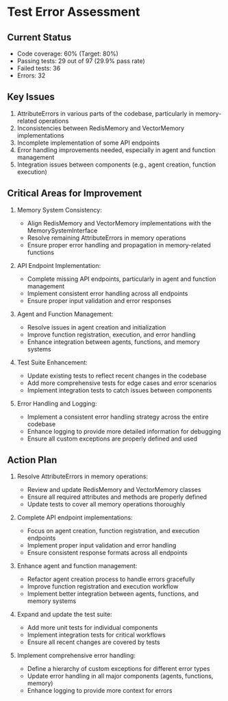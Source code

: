 # Test Error Assessment

## Current Status
- Code coverage: 60% (Target: 80%)
- Passing tests: 29 out of 97 (29.9% pass rate)
- Failed tests: 36
- Errors: 32

## Key Issues
1. AttributeErrors in various parts of the codebase, particularly in memory-related operations
2. Inconsistencies between RedisMemory and VectorMemory implementations
3. Incomplete implementation of some API endpoints
4. Error handling improvements needed, especially in agent and function management
5. Integration issues between components (e.g., agent creation, function execution)

## Critical Areas for Improvement
1. Memory System Consistency:
   - Align RedisMemory and VectorMemory implementations with the MemorySystemInterface
   - Resolve remaining AttributeErrors in memory operations
   - Ensure proper error handling and propagation in memory-related functions

2. API Endpoint Implementation:
   - Complete missing API endpoints, particularly in agent and function management
   - Implement consistent error handling across all endpoints
   - Ensure proper input validation and error responses

3. Agent and Function Management:
   - Resolve issues in agent creation and initialization
   - Improve function registration, execution, and error handling
   - Enhance integration between agents, functions, and memory systems

4. Test Suite Enhancement:
   - Update existing tests to reflect recent changes in the codebase
   - Add more comprehensive tests for edge cases and error scenarios
   - Implement integration tests to catch issues between components

5. Error Handling and Logging:
   - Implement a consistent error handling strategy across the entire codebase
   - Enhance logging to provide more detailed information for debugging
   - Ensure all custom exceptions are properly defined and used

## Action Plan
1. Resolve AttributeErrors in memory operations:
   - Review and update RedisMemory and VectorMemory classes
   - Ensure all required attributes and methods are properly defined
   - Update tests to cover all memory operations thoroughly

2. Complete API endpoint implementations:
   - Focus on agent creation, function registration, and execution endpoints
   - Implement proper input validation and error handling
   - Ensure consistent response formats across all endpoints

3. Enhance agent and function management:
   - Refactor agent creation process to handle errors gracefully
   - Improve function registration and execution workflow
   - Implement better integration between agents, functions, and memory systems

4. Expand and update the test suite:
   - Add more unit tests for individual components
   - Implement integration tests for critical workflows
   - Ensure all recent changes are covered by tests

5. Implement comprehensive error handling:
   - Define a hierarchy of custom exceptions for different error types
   - Update error handling in all major components (agents, functions, memory)
   - Enhance logging to provide more context for errors
